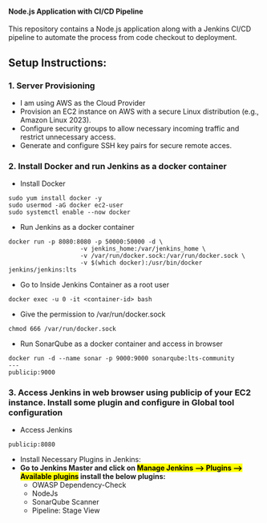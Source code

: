 #### Node.js Application with CI/CD Pipeline

This repository contains a Node.js application along with a Jenkins CI/CD pipeline to automate the process from code checkout to deployment.

## Setup Instructions:

### 1. Server Provisioning
- I am using AWS as the Cloud Provider
- Provision an EC2 instance on AWS with a secure Linux distribution (e.g., Amazon Linux 2023).
- Configure security groups to allow necessary incoming traffic and restrict unnecessary access.
- Generate and configure SSH key pairs for secure remote acces.

### 2. Install Docker and run Jenkins as a docker container
- Install Docker
```
sudo yum install docker -y
sudo usermod -aG docker ec2-user
sudo systemctl enable --now docker
```
- Run Jenkins as a docker container
```
docker run -p 8080:8080 -p 50000:50000 -d \
                    -v jenkins_home:/var/jenkins_home \
                    -v /var/run/docker.sock:/var/run/docker.sock \
                    -v $(which docker):/usr/bin/docker jenkins/jenkins:lts
```
- Go to Inside Jenkins Container as a root user
```
docker exec -u 0 -it <container-id> bash
```
- Give the permission to /var/run/docker.sock
```
chmod 666 /var/run/docker.sock
```
- Run SonarQube as a docker container and access in browser
```
docker run -d --name sonar -p 9000:9000 sonarqube:lts-community
---
publicip:9000
```
### 3. Access Jenkins in web browser using publicip of your EC2 instance. Install some plugin and configure in Global tool configuration
- Access Jenkins
```
publicip:8080
```
- Install Necessary Plugins in Jenkins:
- <b>Go to Jenkins Master and click on <mark> Manage Jenkins --> Plugins --> Available plugins</mark> install the below plugins:</b>
  - OWASP Dependency-Check
  - NodeJs
  - SonarQube Scanner
  - Pipeline: Stage View

